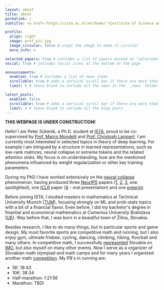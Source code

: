 ```yaml
---
layout: about
title: about
permalink: /
subtitle: <a href='https://ista.ac.at/en/home/'>Institute of Science and Technology Austria (ISTA)</a>

profile:
  align: right
  image: prof_pic.jpg
  image_circular: false # crops the image to make it circular
  more_info: >

selected_papers: true # includes a list of papers marked as "selected={true}"
social: true # includes social icons at the bottom of the page

announcements:
  enabled: true # includes a list of news items
  scrollable: true # adds a vertical scroll bar if there are more than 3 news items
  limit: 5 # leave blank to include all the news in the `_news` folder

latest_posts:
  enabled: false
  scrollable: true # adds a vertical scroll bar if there are more than 3 new posts items
  limit: 3 # leave blank to include all the blog posts
---
```


**THIS WEBPAGE IS UNDER CONSTRUCTION!**

Hello! I am Peter Súkeník, a Ph.D. student at [ISTA](https://ista.ac.at/en/home/), proud to be co-supervised by [Prof. Marco Mondelli](http://marcomondelli.com/) and [Prof. Christoph Lampert](https://cvml.ista.ac.at/).
I am currently most interested in selected topics in theory of deep learning. For example I am intrigued by a structure in learned representations, such as low-rank matrices, neural collapse or extreme tokens and the related attention sinks. 
My focus is on understanding, how are the mentioned phenomena influenced by weight regularization or other key training parameters.

During my PhD I have worked extensively on the [neural collapse](https://www.pnas.org/doi/10.1073/pnas.2015509117) phenomenon, having produced three [NeurIPS](https://nips.cc/) papers ([1](https://proceedings.neurips.cc/paper_files/paper/2023/hash/a60c43ba078b723d3d517d28c50ded4c-Abstract-Conference.html),
[2](https://proceedings.neurips.cc/paper_files/paper/2024/hash/f9c2ab8d429044e0c35bcece2ff6d123-Abstract-Conference.html), [3](https://proceedings.neurips.cc/paper_files/paper/2024/hash/ec045a5ca2d8cfc528591b4c34296370-Abstract-Conference.html), one spotlighted), one 
[ICLR](https://iclr.cc/) paper ([4](https://arxiv.org/pdf/2410.04887) - oral presentation) and one [preprint](https://arxiv.org/abs/2505.15239).

Before joining ISTA, I studied masters in mathematics at Technical University Munich ([TUM](https://www.tum.de/en/?r=1)), focusing strongly on ML and prob-stats topics with a bit of a financial flavor. Even before, I did my 
bachelor's degree in finantial and economical mathematics at Comenius University Bratislava ([UK](https://uniba.sk/en/)). Way before that, I was born in a beautiful town of Žilina, Slovakia.

Besides research, I like to do many things, but in particular sports and game design. My most favorite sports are competitive math and running, but I also enjoy gym, ultimate frisbee, cycling, dancing, climbing, hiking, floorball and many others. In competitive math, I successfully [represented](https://www.imo-official.org/participant_r.aspx?id=26652) Slovakia on [IMO](https://www.imo-official.org/),
but also myself on many other events. Now I serve as a organizer of Slovakian math olympiad and math camps and for many years I organized another math [competition](https://kms.sk/). My PB's in running are: 

- 5K: 18:43
- 10K: 38:34
- Half-marathon: 1:21:56
- Marathon: TBD!